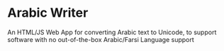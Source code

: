 # Arabic Writer
An HTML/JS Web App for converting Arabic text to Unicode, to support software with no out-of-the-box Arabic/Farsi Language support
